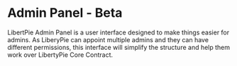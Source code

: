 # Admin Panel - Beta

LibertPie Admin Panel is a user interface designed to make things easier for admins. As LiberyPie can appoint multiple admins and they can have different permissions, this interface will simplify the structure and help them work over LibertyPie Core Contract.
